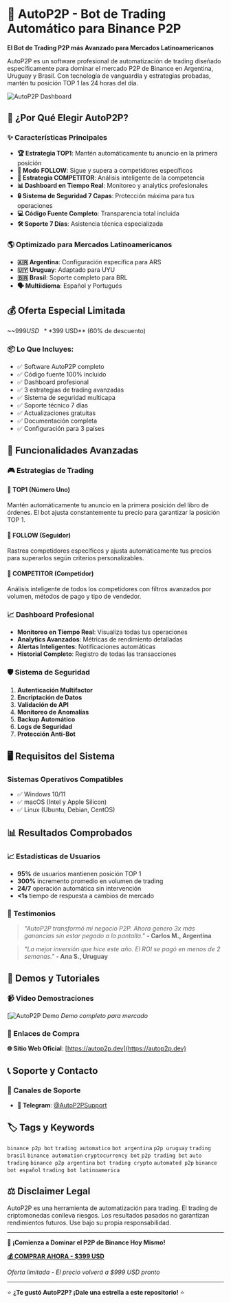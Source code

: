 # 🚀 AutoP2P - Bot de Trading Automático para Binance P2P

**El Bot de Trading P2P más Avanzado para Mercados Latinoamericanos**

AutoP2P es un software profesional de automatización de trading diseñado específicamente para dominar el mercado P2P de Binance en Argentina, Uruguay y Brasil. Con tecnología de vanguardia y estrategias probadas, mantén tu posición TOP 1 las 24 horas del día.

![AutoP2P Dashboard](https://via.placeholder.com/800x400/3b82f6/ffffff?text=AutoP2P+Dashboard)

## 🎯 ¿Por Qué Elegir AutoP2P?

### ✨ Características Principales

- **🏆 Estrategia TOP1**: Mantén automáticamente tu anuncio en la primera posición
- **👥 Modo FOLLOW**: Sigue y supera a competidores específicos
- **🎯 Estrategia COMPETITOR**: Análisis inteligente de la competencia
- **📊 Dashboard en Tiempo Real**: Monitoreo y analytics profesionales
- **🔒 Sistema de Seguridad 7 Capas**: Protección máxima para tus operaciones
- **💻 Código Fuente Completo**: Transparencia total incluida
- **🛠️ Soporte 7 Días**: Asistencia técnica especializada

### 🌎 Optimizado para Mercados Latinoamericanos

- **🇦🇷 Argentina**: Configuración específica para ARS
- **🇺🇾 Uruguay**: Adaptado para UYU
- **🇧🇷 Brasil**: Soporte completo para BRL
- **🗣️ Multiidioma**: Español y Portugués

## 💰 Oferta Especial Limitada

~~$999 USD~~ **$399 USD** (60% de descuento)

### 📦 Lo Que Incluyes:

- ✅ Software AutoP2P completo
- ✅ Código fuente 100% incluido
- ✅ Dashboard profesional
- ✅ 3 estrategias de trading avanzadas
- ✅ Sistema de seguridad multicapa
- ✅ Soporte técnico 7 días
- ✅ Actualizaciones gratuitas
- ✅ Documentación completa
- ✅ Configuración para 3 países

## 🔧 Funcionalidades Avanzadas

### 🎮 Estrategias de Trading

#### 🥇 TOP1 (Número Uno)
Mantén automáticamente tu anuncio en la primera posición del libro de órdenes. El bot ajusta constantemente tu precio para garantizar la posición TOP 1.

#### 👀 FOLLOW (Seguidor)
Rastrea competidores específicos y ajusta automáticamente tus precios para superarlos según criterios personalizables.

#### 🏢 COMPETITOR (Competidor)
Análisis inteligente de todos los competidores con filtros avanzados por volumen, métodos de pago y tipo de vendedor.

### 📈 Dashboard Profesional

- **Monitoreo en Tiempo Real**: Visualiza todas tus operaciones
- **Analytics Avanzados**: Métricas de rendimiento detalladas
- **Alertas Inteligentes**: Notificaciones automáticas
- **Historial Completo**: Registro de todas las transacciones

### 🛡️ Sistema de Seguridad

1. **Autenticación Multifactor**
2. **Encriptación de Datos**
3. **Validación de API**
4. **Monitoreo de Anomalías**
5. **Backup Automático**
6. **Logs de Seguridad**
7. **Protección Anti-Bot**

## 🖥️ Requisitos del Sistema

### Sistemas Operativos Compatibles
- ✅ Windows 10/11
- ✅ macOS (Intel y Apple Silicon)
- ✅ Linux (Ubuntu, Debian, CentOS)

## 📊 Resultados Comprobados

### 📈 Estadísticas de Usuarios

- **95%** de usuarios mantienen posición TOP 1
- **300%** incremento promedio en volumen de trading
- **24/7** operación automática sin intervención
- **<1s** tiempo de respuesta a cambios de mercado

### 💬 Testimonios

> *"AutoP2P transformó mi negocio P2P. Ahora genero 3x más ganancias sin estar pegado a la pantalla."*
> **- Carlos M., Argentina**

> *"La mejor inversión que hice este año. El ROI se pagó en menos de 2 semanas."*
> **- Ana S., Uruguay**

## 🎥 Demos y Tutoriales

### 📹 Video Demostraciones

[![AutoP2P Demo ](https://www.youtube.com/watch?v=I7UYQLILxPM)
*Demo completo para mercado*

### 🔗 Enlaces de Compra

**🌐 Sitio Web Oficial**: [https://autop2p.dev](https://autop2p.dev)



## 📞 Soporte y Contacto

### 💬 Canales de Soporte

- **💬 Telegram**: [@AutoP2PSupport](https://t.me/AutoP2PSupport)

## 🏷️ Tags y Keywords

`binance p2p bot` `trading automatico` `bot argentina` `p2p uruguay` `trading brasil` `binance automation` `cryptocurrency bot` `p2p trading bot` `auto trading` `binance p2p argentina` `bot trading crypto` `automated p2p` `binance bot español` `trading bot latinoamerica`

## ⚖️ Disclaimer Legal

AutoP2P es una herramienta de automatización para trading. El trading de criptomonedas conlleva riesgos. Los resultados pasados no garantizan rendimientos futuros. Use bajo su propia responsabilidad.

---

**🚀 ¡Comienza a Dominar el P2P de Binance Hoy Mismo!**

[**💰 COMPRAR AHORA - $399 USD**](https://autop2p.dev)

*Oferta limitada - El precio volverá a $999 USD pronto*

---

⭐ **¿Te gustó AutoP2P? ¡Dale una estrella a este repositorio!** ⭐
